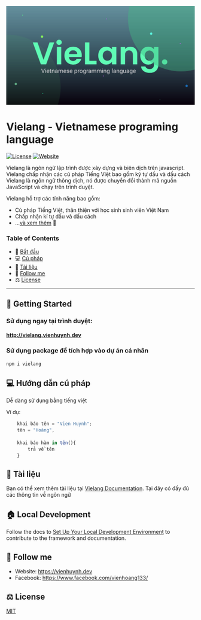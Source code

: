 [![VieLang banner](./assets/og-vielang.png)](banner)

# Vielang - Vietnamese programing language

<p>
  <a href="./LICENSE"><img src="https://img.shields.io/github/license/nuxt/nuxt.svg?style=flat&colorA=18181B&colorB=28CF8D" alt="License"></a>
  <a href="https://vienhuynh.dev"><img src="https://img.shields.io/badge/vienhuynh-Porfolio-28CF8D" alt="Website"></a>
</p>

Vielang là ngôn ngữ lập trình được xây dựng và biên dịch trên javascript. Vielang chấp nhận các cú pháp Tiếng Việt bao gồm ký tự dấu và dấu cách
Vielang là ngôn ngữ thông dịch, nó được chuyển đổi thành mã nguồn JavaScript và chạy trên trình duyệt.

Vielang hỗ trợ các tính năng bao gồm:
- Cú pháp Tiếng Việt, thân thiện với học sinh sinh viên Việt Nam
- Chấp nhận kí tự dấu và dấu cách
- ...[và xem thêm](https://vielang.vienhuynh.dev) 🚀

### Table of Contents

- 🚀 [Bắt đầu](#getting-started)
- 💻 [Cú pháp](#syntax)
- 📖 [Tài liệu](#documentation)
- 🔗 [Follow me](#follow-me)
- ⚖️ [License](#license)

---

## <a name="getting-started">🚀 Getting Started</a>

### Sử dụng ngay tại trình duyệt:

#### http://vielang.vienhuynh.dev

### Sử dụng package để tích hợp vào dự án cá nhân
```bash
npm i vielang
```

## <a name="syntax">💻 Hướng dẫn cú pháp</a>

Dễ dàng sử dụng bằng tiếng việt

Ví dụ:

```javascript
    khai báo tên = "Vien Huynh"; 
    tên = "Hoàng",

    khai báo hàm in tên(){
        trả về tên
    }
```

## <a name="documentation">📖 Tài liệu</a>

Bạn có thể xem thêm tài liệu tại [Vielang Documentation](https://vielang.vienhuynh.dev/docs). Tại đây có đầy đủ các thông tin về ngôn ngữ



## <a name="local-development">🏠 Local Development</a>

Follow the docs to [Set Up Your Local Development Environment](https://nuxt.com/docs/community/framework-contribution#setup) to contribute to the framework and documentation.

## <a name="follow-me">🔗 Follow me</a>
  - Website: https://vienhuynh.dev
  - Facebook: https://www.facebook.com/vienhoang133/
<p valign="center">
  
</p>

## <a name="license">⚖️ License</a>

[MIT](./LICENSE)
